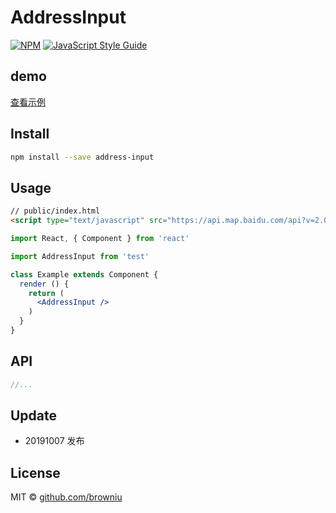 # AddressInput

> 

[![NPM](https://img.shields.io/npm/v/test.svg)](https://www.npmjs.com/package/address-input) [![JavaScript Style Guide](https://img.shields.io/badge/code_style-standard-brightgreen.svg)](https://standardjs.com)

## demo
[查看示例](https://browniu.github.io/address-input/)
## Install

```bash
npm install --save address-input
```

## Usage
```html
// public/index.html
<script type="text/javascript" src="https://api.map.baidu.com/api?v=2.0&ak=appAK"></script>
```
```jsx
import React, { Component } from 'react'

import AddressInput from 'test'

class Example extends Component {
  render () {
    return (
      <AddressInput />
    )
  }
}
```

## API
```JavaScript
//...
```
## Update
* 20191007 发布
## License

MIT © [github.com/browniu](https://github.com/github.com/browniu)

